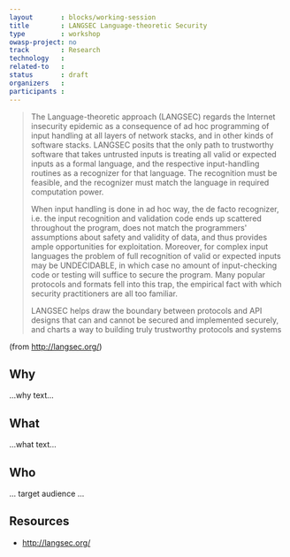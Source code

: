 ```yaml
---
layout       : blocks/working-session
title        : LANGSEC Language-theoretic Security
type         : workshop
owasp-project: no
track        : Research
technology   :
related-to   :
status       : draft
organizers   :
participants :
---
```


> The Language-theoretic approach (LANGSEC) regards the Internet insecurity epidemic as a consequence of ad hoc programming of input handling at all layers of network stacks, and in other kinds of software stacks. LANGSEC posits that the only path to trustworthy software that takes untrusted inputs is treating all valid or expected inputs as a formal language, and the respective input-handling routines as a recognizer for that language. The recognition must be feasible, and the recognizer must match the language in required computation power.
>
> When input handling is done in ad hoc way, the de facto recognizer, i.e. the input recognition and validation code ends up scattered throughout the program, does not match the programmers' assumptions about safety and validity of data, and thus provides ample opportunities for exploitation. Moreover, for complex input languages the problem of full recognition of valid or expected inputs may be UNDECIDABLE, in which case no amount of input-checking code or testing will suffice to secure the program. Many popular protocols and formats fell into this trap, the empirical fact with which security practitioners are all too familiar.
>
> LANGSEC helps draw the boundary between protocols and API designs that can and cannot be secured and implemented securely, and charts a way to building truly trustworthy protocols and systems

(from http://langsec.org/)

## Why

...why text...

## What

...what text...

## Who

... target audience ...

## Resources

 - http://langsec.org/
